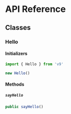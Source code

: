 # API Reference <a name="API Reference"></a>



## Classes <a name="Classes"></a>

### Hello <a name="v9.Hello"></a>

#### Initializers <a name="v9.Hello.Initializer"></a>

```typescript
import { Hello } from 'v9'

new Hello()
```

#### Methods <a name="Methods"></a>

##### `sayHello` <a name="v9.Hello.sayHello"></a>

```typescript
public sayHello()
```





